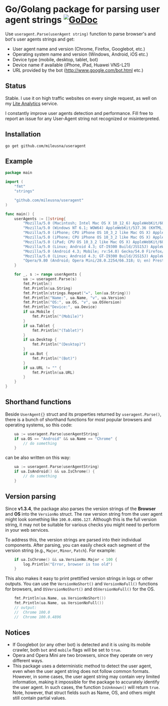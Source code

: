 # Go/Golang package for parsing user agent strings [![GoDoc](https://godoc.org/github.com/mileusna/useragent?status.svg)](https://godoc.org/github.com/mileusna/useragent)

Use `useragent.Parse(userAgent string)` function to parse browser's and bot's user agents strings and get:
+ User agent name and version (Chrome, Firefox, Googlebot, etc.)
+ Operating system name and version  (Windows, Android, iOS etc.)
+ Device type (mobile, desktop, tablet, bot)
+ Device name if available (iPhone, iPad, Huawei VNS-L21)
+ URL provided by the bot (http://www.google.com/bot.html etc.)

## Status

Stable. I use it on high traffic websites on every single request, as well on my [Lite Analytics](https://liteanalytics.com/) service.

I constantly improve user agents detection and performance. Fill free to report an issue for any User-Agent string not recognized or misinterpreted.

## Installation <a id="installation"></a>
```
go get github.com/mileusna/useragent
```

## Example<a id="example"></a>

```go
package main

import (
    "fmt"
    "strings"

    "github.com/mileusna/useragent"
)

func main() {
    userAgents := []string{
        "Mozilla/5.0 (Macintosh; Intel Mac OS X 10_12_6) AppleWebKit/603.3.8 (KHTML, like Gecko) Version/10.1.2 Safari/603.3.8",
        "Mozilla/5.0 (Windows NT 6.1; WOW64) AppleWebKit/537.36 (KHTML, like Gecko) Chrome/59.0.3071.115 Safari/537.36",
        "Mozilla/5.0 (iPhone; CPU iPhone OS 10_3_2 like Mac OS X) AppleWebKit/603.2.4 (KHTML, like Gecko) Version/10.0 Mobile/14F89 Safari/602.1",	
        "Mozilla/5.0 (iPhone; CPU iPhone OS 10_3_2 like Mac OS X) AppleWebKit/603.2.4 (KHTML, like Gecko) FxiOS/8.1.1b4948 Mobile/14F89 Safari/603.2.4",
        "Mozilla/5.0 (iPad; CPU OS 10_3_2 like Mac OS X) AppleWebKit/603.2.4 (KHTML, like Gecko) Version/10.0 Mobile/14F89 Safari/602.1",
        "Mozilla/5.0 (Linux; Android 4.3; GT-I9300 Build/JSS15J) AppleWebKit/537.36 (KHTML, like Gecko) Chrome/59.0.3071.125 Mobile Safari/537.36",
        "Mozilla/5.0 (Android 4.3; Mobile; rv:54.0) Gecko/54.0 Firefox/54.0",
        "Mozilla/5.0 (Linux; Android 4.3; GT-I9300 Build/JSS15J) AppleWebKit/537.36 (KHTML, like Gecko) Chrome/55.0.2883.91 Mobile Safari/537.36 OPR/42.9.2246.119956",
        "Opera/9.80 (Android; Opera Mini/28.0.2254/66.318; U; en) Presto/2.12.423 Version/12.16",
    }

    for _, s := range userAgents {
        ua := useragent.Parse(s)
        fmt.Println()
        fmt.Println(ua.String)
        fmt.Println(strings.Repeat("=", len(ua.String)))
        fmt.Println("Name:", ua.Name, "v", ua.Version)
        fmt.Println("OS:", ua.OS, "v", ua.OSVersion)
        fmt.Println("Device:", ua.Device)
        if ua.Mobile {
            fmt.Println("(Mobile)")
        }
        if ua.Tablet {
            fmt.Println("(Tablet)")
        }
        if ua.Desktop {
            fmt.Println("(Desktop)")
        }
        if ua.Bot {
            fmt.Println("(Bot)")
        }
        if ua.URL != "" {
            fmt.Println(ua.URL)
        }
    }
}


```

## Shorthand functions

Beside `UserAgent{}` struct and its properties returned by `useragent.Parse()`, there is a bunch of shorthand functions for most popular browsers and operating systems, so this code:

```go
    ua := useragent.Parse(userAgentString)
    if ua.OS == "Android" && ua.Name == "Chrome" {
        // do something
    }
```
can be also written on this way:
```go
    ua := useragent.Parse(userAgentString)
    if ua.IsAndroid() && ua.IsChrome() {
        // do something
    }
```

## Version parsing

Since **v1.3.4**, the package also parses the version strings of the **Browser** and **OS** into the `VersionNo` struct. The raw version string from the user agent might look something like `100.0.4896.127`. Although this is the full version string, it may not be suitable for various checks you might need to perform in your web services.

To address this, the version strings are parsed into their individual components. After parsing, you can easily check each segment of the version string (e.g., `Major`, `Minor`, `Patch`). For example:

```go
    if ua.IsChrome() && ua.VersionNo.Major < 100 {
        log.Println("Error, browser is too old")
    }
```

This also makes it easy to print prettified version strings in logs or other outputs. You can use the `VersionNoShort()` and `VersionNoFull()` functions for browsers, and `OSVersionNoShort()` and `OSVersionNoFull()` for the OS.

```go
    fmt.Println(ua.Name, ua.VersionNoShort())
    fmt.Println(ua.Name, ua.VersionNoFull())
    // output:
    //  Chrome 100.0
    //  Chrome 100.0.4896

```

## Notices

+ If Googlebot (or any other bot) is detected and it is using its mobile crawler, both `bot` and `mobile` flags will be set to `true`.
+ Opera and Opera Mini are two browsers, since they operate on very different ways.
+ This package uses a deterministic method to detect the user agent, even when the user agent string does not follow common formats. However, in some cases, the user agent string may contain very limited information, making it impossible for the package to accurately identify the user agent. In such cases, the function `IsUnknown()` will return `true`. Note, however, that struct fields such as Name, OS, and others might still contain partial values.



